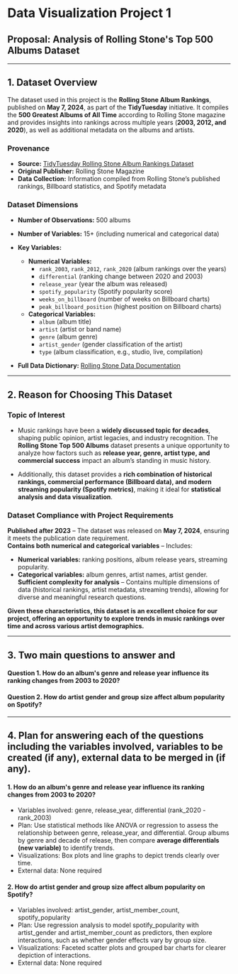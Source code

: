 # Data Visualization Project 1

## Proposal: Analysis of Rolling Stone's Top 500 Albums Dataset

---

## 1. Dataset Overview

The dataset used in this project is the **Rolling Stone Album Rankings**, published on **May 7, 2024**, as part of the **TidyTuesday** initiative. It compiles the **500 Greatest Albums of All Time** according to Rolling Stone magazine and provides insights into rankings across multiple years (**2003, 2012, and 2020**), as well as additional metadata on the albums and artists.

### **Provenance**

- **Source:** [TidyTuesday Rolling Stone Album Rankings Dataset](https://github.com/rfordatascience/tidytuesday/tree/main/data/2024/2024-05-07)
- **Original Publisher:** Rolling Stone Magazine
- **Data Collection:** Information compiled from Rolling Stone’s published rankings, Billboard statistics, and Spotify metadata

### **Dataset Dimensions**

- **Number of Observations:** 500 albums
- **Number of Variables:** 15+ (including numerical and categorical data)
- **Key Variables:**

  - **Numerical Variables:**
    - `rank_2003`, `rank_2012`, `rank_2020` (album rankings over the years)
    - `differential` (ranking change between 2020 and 2003)
    - `release_year` (year the album was released)
    - `spotify_popularity` (Spotify popularity score)
    - `weeks_on_billboard` (number of weeks on Billboard charts)
    - `peak_billboard_position` (highest position on Billboard charts)
  - **Categorical Variables:**
    - `album` (album title)
    - `artist` (artist or band name)
    - `genre` (album genre)
    - `artist_gender` (gender classification of the artist)
    - `type` (album classification, e.g., studio, live, compilation)

- **Full Data Dictionary:** [Rolling Stone Data Documentation](https://github.com/rfordatascience/tidytuesday/blob/main/data/2024/2024-05-07/readme.md#rolling_stonecsv)

---

## 2. Reason for Choosing This Dataset

### **Topic of Interest**

- Music rankings have been a **widely discussed topic for decades**, shaping public opinion, artist legacies, and industry recognition. The **Rolling Stone Top 500 Albums** dataset presents a unique opportunity to analyze how factors such as **release year, genre, artist type, and commercial success** impact an album’s standing in music history.

- Additionally, this dataset provides a **rich combination of historical rankings, commercial performance (Billboard data), and modern streaming popularity (Spotify metrics)**, making it ideal for **statistical analysis and data visualization**.

### **Dataset Compliance with Project Requirements**

**Published after 2023** – The dataset was released on **May 7, 2024**, ensuring it meets the publication date requirement.  
**Contains both numerical and categorical variables** – Includes:

- **Numerical variables:** ranking positions, album release years, streaming popularity.
- **Categorical variables:** album genres, artist names, artist gender.  
  **Sufficient complexity for analysis** – Contains multiple dimensions of data (historical rankings, artist metadata, streaming trends), allowing for diverse and meaningful research questions.

**Given these characteristics, this dataset is an excellent choice for our project, offering an opportunity to explore trends in music rankings over time and across various artist demographics.**

---

## 3. Two main questions to answer and

#### Question 1. How do an album's genre and release year influence its ranking changes from 2003 to 2020?

#### Question 2. How do artist gender and group size affect album popularity on Spotify?

---

## 4. Plan for answering each of the questions including the variables involved, variables to be created (if any), external data to be merged in (if any).

#### 1. How do an album's genre and release year influence its ranking changes from 2003 to 2020?

- Variables involved: genre, release_year, differential (rank_2020 - rank_2003)
- Plan: Use statistical methods like ANOVA or regression to assess the relationship between genre, release_year, and differential. Group albums by genre and decade of release, then compare **average differentials (new variable)** to identify trends.
- Visualizations: Box plots and line graphs to depict trends clearly over time.
- External data: None required

#### 2. How do artist gender and group size affect album popularity on Spotify?

- Variables involved: artist_gender, artist_member_count, spotify_popularity
- Plan: Use regression analysis to model spotify_popularity with artist_gender and artist_member_count as predictors, then explore interactions, such as whether gender effects vary by group size.
- Visualizations: Faceted scatter plots and grouped bar charts for clearer depiction of interactions.
- External data: None required
